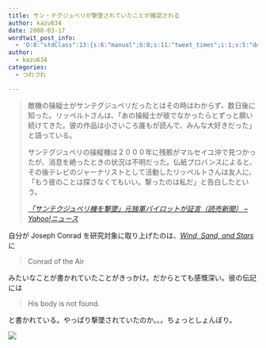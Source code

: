 ```yaml
---
title: サン・テグジュペリが撃墜されていたことが確認される
author: kazu634
date: 2008-03-17
wordtwit_post_info:
  - 'O:8:"stdClass":13:{s:6:"manual";b:0;s:11:"tweet_times";i:1;s:5:"delay";i:0;s:7:"enabled";i:1;s:10:"separation";s:2:"60";s:7:"version";s:3:"3.7";s:14:"tweet_template";b:0;s:6:"status";i:2;s:6:"result";a:0:{}s:13:"tweet_counter";i:2;s:13:"tweet_log_ids";a:1:{i:0;i:3837;}s:9:"hash_tags";a:0:{}s:8:"accounts";a:1:{i:0;s:7:"kazu634";}}'
author:
  - kazu634
categories:
  - つれづれ

---
```

<div class="section">
<blockquote title="「サンテクジュペリ機を撃墜」元独軍パイロットが証言（読売新聞） - Yahoo!ニュース" cite="http://headlines.yahoo.co.jp/hl?a=20080316-00000001-yom-soci">
<p>
      敵機の操縦士がサンテグジュペリだったとはその時はわからず、数日後に知った。リッペルトさんは、「あの操縦士が彼でなかったらとずっと願い続けてきた。彼の作品は小さいころ誰もが読んで、みんな大好きだった」と語っている。
</p>
    
<p>
      サンテグジュペリの操縦機は２０００年に残骸がマルセイユ沖で見つかったが、消息を絶ったときの状況は不明だった。仏紙プロバンスによると、その後テレビのジャーナリストとして活動したリッペルトさんは友人に、「もう彼のことは探さなくてもいい。撃ったのは私だ」と告白したという。
</p>
    
<p>
<cite><a href="http://headlines.yahoo.co.jp/hl?a=20080316-00000001-yom-soci" onclick="__gaTracker('send', 'event', 'outbound-article', 'http://headlines.yahoo.co.jp/hl?a=20080316-00000001-yom-soci', '「サンテクジュペリ機を撃墜」元独軍パイロットが証言（読売新聞） &#8211; Yahoo!ニュース');" target="_blank">「サンテクジュペリ機を撃墜」元独軍パイロットが証言（読売新聞） &#8211; Yahoo!ニュース</a></cite>
</p>
</blockquote>
  
<p>
    自分が Joseph Conrad を研究対象に取り上げたのは、<i><a href="http://d.hatena.ne.jp/asin/0156027496" onclick="__gaTracker('send', 'event', 'outbound-article', 'http://d.hatena.ne.jp/asin/0156027496', 'Wind, Sand, and Stars');">Wind, Sand, and Stars</a></i>に
</p>
  
<blockquote>
<p>
      Conrad of the Air
</p>
</blockquote>
  
<p>
    みたいなことが書かれていたことがきっかけ。だからとても感慨深い。彼の伝記には
</p>
  
<blockquote>
<p>
      His body is not found.
</p>
</blockquote>
  
<p>
    と書かれている。やっぱり撃墜されていたのか。。。ちょっとしょんぼり。
</p>
  
<p>
<center>
</center>
</p>
  
<p>
<a href="http://flickr.com/photos/spike55151/307120275/" onclick="__gaTracker('send', 'event', 'outbound-article', 'http://flickr.com/photos/spike55151/307120275/', '');" title="Le Petit Princ With His Lamb"><img src="http://farm1.static.flickr.com/103/307120275_343828d866_m.jpg" /></a>
</p></p>
</div>
